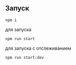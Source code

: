 ## Запуск

```
npm i
```

для запуска

```
npm run start
```

для запуска с отслеживанием

```
npm run start:dev
```
